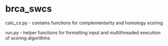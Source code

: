 # brca_swcs
calc_cs.py - contains functions for complementarity and homology scoring

run.py - helper functions for formatting input and multithreaded execution of scoring algorithms

